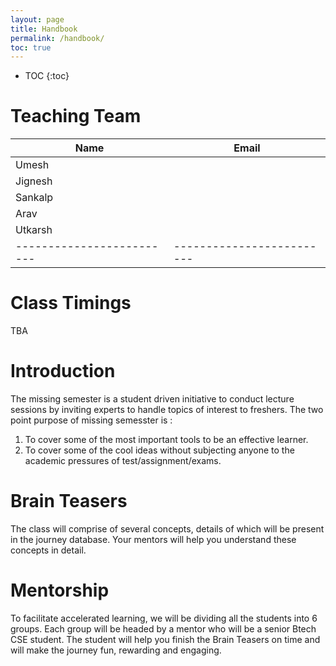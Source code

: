 ```yaml
---
layout: page
title: Handbook 
permalink: /handbook/
toc: true
---
```


* TOC
{:toc}

# Teaching Team

| Name                      | Email                     |
| -------------------------| -------------------------|
| Umesh | |
| Jignesh | |
| Sankalp | |
| Arav | |
| Utkarsh| |
| -------------------------| -------------------------|

# Class Timings
TBA

# Introduction

The missing semester is a student driven initiative to conduct lecture sessions by inviting experts to handle topics of interest to freshers. The two point purpose of missing semesster is : 
1. To cover some of the most important tools to be an effective learner.
2. To cover some of the cool ideas without subjecting anyone to the academic pressures of test/assignment/exams. 

# Brain Teasers
The class will comprise of several concepts, details of which will be present in the journey database. Your mentors will help you understand these concepts in detail. 

# Mentorship

To facilitate accelerated learning, we will be dividing all the students into 6 groups. Each group will be headed by a mentor who will be a senior Btech CSE student. The student will help you finish the Brain Teasers on time and will make the journey fun, rewarding and engaging. 


